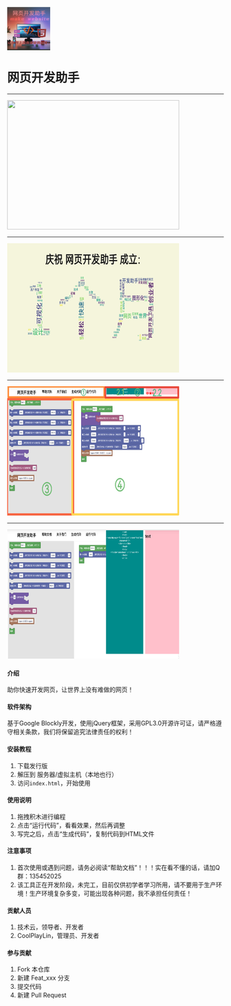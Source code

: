 <img src="image/logo.png" width="100px" height="100px" />

# 网页开发助手

<hr />
<img src="https://socialify.git.ci/svipwing/make-website/image?description=1&forks=1&issues=1&language=1&logo=https%3A%2F%2Fblockly.svipwing.xyz%2Fassets%2Flogo.png&name=1&owner=1&pattern=Brick%20Wall&pulls=1&stargazers=1&theme=Dark" width="400px" height="300px" />
<hr />
<img src="image/one.png" width="400px" height="300px" />
<hr />
<img src="image/help1.png" width="400px" height="300px" />
<hr />
<img src="image/help2.png" width="400px" height="300px" />

#### 介绍

助你快速开发网页，让世界上没有难做的网页！

#### 软件架构

基于Google Blockly开发，使用jQuery框架，采用GPL3.0开源许可证，请严格遵守相关条款，我们将保留追究法律责任的权利！

#### 安装教程

1.  下载发行版
2.  解压到 服务器/虚拟主机（本地也行）
3.  访问`index.html`，开始使用

#### 使用说明

1.  拖拽积木进行编程
2.  点击“运行代码”，看看效果，然后再调整
3.  写完之后，点击“生成代码”，复制代码到HTML文件

#### 注意事项

1.  首次使用或遇到问题，请务必阅读“帮助文档”！！！实在看不懂的话，请加Q群：135452025
2.  该工具正在开发阶段，未完工，目前仅供初学者学习所用，请不要用于生产环境！生产环境复杂多变，可能出现各种问题，我不承担任何责任！

#### 贡献人员

1. 技术云，领导者、开发者
2. CoolPlayLin，管理员、开发者

#### 参与贡献

1.  Fork 本仓库
2.  新建 Feat_xxx 分支
3.  提交代码
4.  新建 Pull Request
